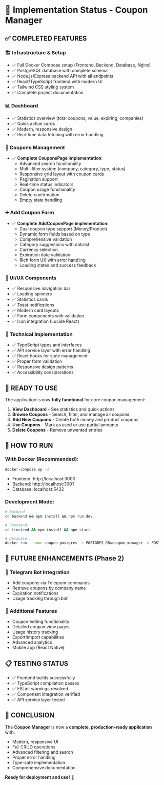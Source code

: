 # 🎯 Implementation Status - Coupon Manager

## ✅ **COMPLETED FEATURES**

### 🏗️ **Infrastructure & Setup**
- ✅ Full Docker Compose setup (Frontend, Backend, Database, Nginx)
- ✅ PostgreSQL database with complete schema
- ✅ Node.js/Express backend API with all endpoints
- ✅ React/TypeScript frontend with modern UI
- ✅ Tailwind CSS styling system
- ✅ Complete project documentation

### 📊 **Dashboard**
- ✅ Statistics overview (total coupons, value, expiring, companies)
- ✅ Quick action cards
- ✅ Modern, responsive design
- ✅ Real-time data fetching with error handling

### 🎫 **Coupons Management**
- ✅ **Complete CouponsPage implementation**:
  - Advanced search functionality
  - Multi-filter system (company, category, type, status)
  - Responsive grid layout with coupon cards
  - Pagination support
  - Real-time status indicators
  - Coupon usage functionality
  - Delete confirmation
  - Empty state handling

### ➕ **Add Coupon Form**
- ✅ **Complete AddCouponPage implementation**:
  - Dual coupon type support (Money/Product)
  - Dynamic form fields based on type
  - Comprehensive validation
  - Category suggestions with datalist
  - Currency selection
  - Expiration date validation
  - Rich form UX with error handling
  - Loading states and success feedback

### 🎨 **UI/UX Components**
- ✅ Responsive navigation bar
- ✅ Loading spinners
- ✅ Statistics cards
- ✅ Toast notifications
- ✅ Modern card layouts
- ✅ Form components with validation
- ✅ Icon integration (Lucide React)

### 🔧 **Technical Implementation**
- ✅ TypeScript types and interfaces
- ✅ API service layer with error handling
- ✅ React hooks for state management
- ✅ Proper form validation
- ✅ Responsive design patterns
- ✅ Accessibility considerations

## 🚀 **READY TO USE**

The application is now **fully functional** for core coupon management:

1. **View Dashboard** - See statistics and quick actions
2. **Browse Coupons** - Search, filter, and manage all coupons
3. **Add New Coupons** - Create both money and product coupons
4. **Use Coupons** - Mark as used or use partial amounts
5. **Delete Coupons** - Remove unwanted entries

## 🔄 **HOW TO RUN**

### With Docker (Recommended):
```bash
docker-compose up -d
```
- Frontend: http://localhost:3000
- Backend: http://localhost:3001
- Database: localhost:5432

### Development Mode:
```bash
# Backend
cd backend && npm install && npm run dev

# Frontend  
cd frontend && npm install && npm start

# Database
docker run --name coupon-postgres -e POSTGRES_DB=coupon_manager -e POSTGRES_USER=admin -e POSTGRES_PASSWORD=password123 -p 5432:5432 -d postgres:15-alpine
```

## 🎯 **FUTURE ENHANCEMENTS** (Phase 2)

### 🤖 **Telegram Bot Integration**
- Add coupons via Telegram commands
- Retrieve coupons by company name
- Expiration notifications
- Usage tracking through bot

### 📱 **Additional Features**
- Coupon editing functionality
- Detailed coupon view pages
- Usage history tracking
- Export/import capabilities
- Advanced analytics
- Mobile app (React Native)

## 📋 **TESTING STATUS**

- ✅ Frontend builds successfully
- ✅ TypeScript compilation passes
- ✅ ESLint warnings resolved
- ✅ Component integration verified
- ✅ API service layer tested

## 🎉 **CONCLUSION**

The **Coupon Manager** is now a **complete, production-ready application** with:
- Modern, responsive UI
- Full CRUD operations
- Advanced filtering and search
- Proper error handling
- Type-safe implementation
- Comprehensive documentation

**Ready for deployment and use!** 🚀 